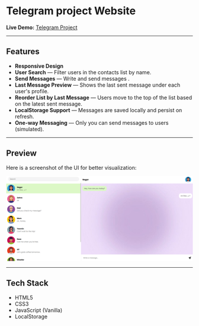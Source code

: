 # Telegram project Website

**Live Demo:** [Telegram Project](https://negarniazadeh.github.io/Telegram-project/)

---

## Features

- **Responsive Design**
- **User Search** — Filter users in the contacts list by name.
- **Send Messages** — Write and send messages .
- **Last Message Preview** — Shows the last sent message under each user's profile.
- **Reorder List by Last Message** — Users move to the top of the list based on the latest sent message.
- **LocalStorage Support** — Messages are saved locally and persist on refresh.
- **One-way Messaging** — Only you can send messages to users (simulated).

---

## Preview

Here is a screenshot of the UI for better visualization:

![Project Preview](./assests/images/preview.png)

---

## Tech Stack

- HTML5
- CSS3
- JavaScript (Vanilla)
- LocalStorage
